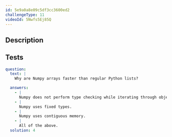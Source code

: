 ```yaml
---
id: 5e9a0a8e09c5df3cc3600ed2
challengeType: 11
videoId: 5Nwfs5Ej85Q
---
```


## Description

<section id='description'>
</section>

## Tests

<section id='tests'>

```yml
question:
  text: |
    Why are Numpy arrays faster than regular Python lists?

  answers:
    - |
      Numpy does not perform type checking while iterating through objects.
    - |
      Numpy uses fixed types.
    - |
      Numpy uses contiguous memory.
    - |
      All of the above.
  solution: 4
```

</section>
